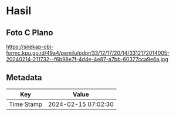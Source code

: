 # Hasil

## Foto C Plano

https://sirekap-obj-formc.kpu.go.id/49a4/pemilu/pdpr/33/12/17/20/14/3312172014005-20240214-211732--f6b98e7f-4d4e-4e87-a7bb-60377cca9e6a.jpg


## Metadata

| Key        | Value               |
| ---------- | ------------------- |
| Time Stamp | 2024-02-15 07:02:30 |



